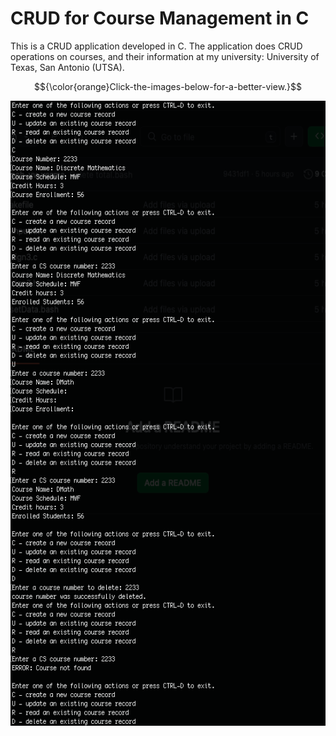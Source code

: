 # CRUD for Course Management in C

This is a CRUD application developed in C. The application does CRUD operations on courses, and their information at my university: University of Texas, San Antonio (UTSA).

$${\color{orange}Click-the-images-below-for-a-better-view.}$$

<img src="CRUD-in-C.png" alt="Example Image" width="600" height="1000"/>

